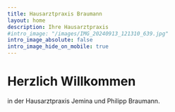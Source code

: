 ```yaml
---
title: Hausarztpraxis Braumann
layout: home
description: Ihre Hausarztpraxis
#intro_image: "/images/IMG_20240913_121310_639.jpg"
intro_image_absolute: false
intro_image_hide_on_mobile: true
---
```


# Herzlich Willkommen
in der Hausarztpraxis Jemina und Philipp Braumann.


